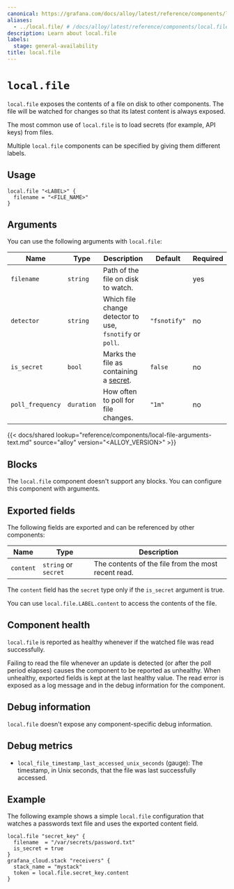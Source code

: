 ```yaml
---
canonical: https://grafana.com/docs/alloy/latest/reference/components/local/local.file/
aliases:
  - ../local.file/ # /docs/alloy/latest/reference/components/local.file/
description: Learn about local.file
labels:
  stage: general-availability
title: local.file
---
```


# `local.file`

`local.file` exposes the contents of a file on disk to other components.
The file will be watched for changes so that its latest content is always exposed.

The most common use of `local.file` is to load secrets (for example, API keys) from files.

Multiple `local.file` components can be specified by giving them different labels.

## Usage

```alloy
local.file "<LABEL>" {
  filename = "<FILE_NAME>"
}
```

## Arguments

You can use the following arguments with `local.file`:

| Name             | Type       | Description                                              | Default      | Required |
|------------------|------------|----------------------------------------------------------|--------------|----------|
| `filename`       | `string`   | Path of the file on disk to watch.                       |              | yes      |
| `detector`       | `string`   | Which file change detector to use, `fsnotify` or `poll`. | `"fsnotify"` | no       |
| `is_secret`      | `bool`     | Marks the file as containing a [secret][].               | `false`      | no       |
| `poll_frequency` | `duration` | How often to poll for file changes.                      | `"1m"`       | no       |

[secret]: ../../../../get-started/configuration-syntax/expressions/types_and_values/#secrets

{{< docs/shared lookup="reference/components/local-file-arguments-text.md" source="alloy" version="<ALLOY_VERSION>" >}}

## Blocks

The `local.file` component doesn't support any blocks. You can configure this component with arguments.

## Exported fields

The following fields are exported and can be referenced by other components:

| Name      | Type                 | Description                                         |
|-----------|----------------------|-----------------------------------------------------|
| `content` | `string` or `secret` | The contents of the file from the most recent read. |

The `content` field has the `secret` type only if the `is_secret` argument is true.

You can use `local.file.LABEL.content` to access the contents of the file.

## Component health

`local.file` is reported as healthy whenever if the watched file was read successfully.

Failing to read the file whenever an update is detected (or after the poll period elapses) causes the component to be reported as unhealthy.
When unhealthy, exported fields is kept at the last healthy value.
The read error is exposed as a log message and in the debug information for the component.

## Debug information

`local.file` doesn't expose any component-specific debug information.

## Debug metrics

* `local_file_timestamp_last_accessed_unix_seconds` (gauge): The timestamp, in Unix seconds, that the file was last successfully accessed.

## Example

The following example shows a simple `local.file` configuration that watches a passwords text file and uses the exported content field.

```alloy
local.file "secret_key" {
  filename  = "/var/secrets/password.txt"
  is_secret = true
}
grafana_cloud.stack "receivers" {
  stack_name = "mystack"
  token = local.file.secret_key.content
}
```
